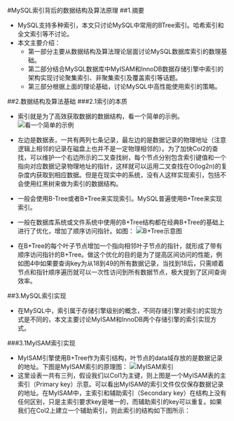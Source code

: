 #MySQL索引背后的数据结构及算法原理
##1.摘要
* MySQL支持多种索引，本文只讨论MySQL中常用的BTree索引。哈希索引和全文索引等不讨论。
* 本文主要介绍：
    * 第一部分主要从数据结构及算法理论层面讨论MySQL数据库索引的数理基础。
    * 第二部分结合MySQL数据库中MyISAM和InnoDB数据存储引擎中索引的架构实现讨论聚集索引、非聚集索引及覆盖索引等话题。
    * 第三部分根据上面的理论基础，讨论MySQL中高性能使用索引的策略。
    
##2.数据结构及算法基础
###2.1索引的本质
* 索引就是为了高效获取数据的数据结构，看一个简单的示例。
 ![看一个简单的示例](http://blog.codinglabs.org/uploads/pictures/theory-of-mysql-index/1.png)
 
* 左边是数据表，一共有两列七条记录，最左边的是数据记录的物理地址（注意逻辑上相邻的记录在磁盘上也并不是一定物理相邻的）。为了加快Col2的查找，可以维护一个右边所示的二叉查找树，每个节点分别包含索引键值和一个指向对应数据记录物理地址的指针，这样就可以运用二叉查找在O(log2n)的复杂度内获取到相应数据。但是在现实中的系统，没有人这样实现索引，包括不会使用红黑树来做为索引的数据结构。

* 一般会使用B-Tree或者B+Tree来实现索引。MySQL普遍使用B+Tree来实现索引。
* 一般在数据库系统或文件系统中使用的B+Tree结构都在经典B+Tree的基础上进行了优化，增加了顺序访问指针。如图：
![B+Tree示意图](http://blog.codinglabs.org/uploads/pictures/theory-of-mysql-index/4.png)
* 在B+Tree的每个叶子节点增加一个指向相邻叶子节点的指针，就形成了带有顺序访问指针的B+Tree。做这个优化的目的是为了提高区间访问的性能，例如图4中如果要查询key为从18到49的所有数据记录，当找到18后，只需顺着节点和指针顺序遍历就可以一次性访问到所有数据节点，极大提到了区间查询效率。

##3.MySQL索引实现
* 在MySQL中，索引属于存储引擎级别的概念，不同存储引擎对索引的实现方式是不同的，本文主要讨论MyISAM和InnoDB两个存储引擎的索引实现方式。

###3.1MyISAM索引实现
* MyISAM引擎使用B+Tree作为索引结构，叶节点的data域存放的是数据记录的地址。下图是MyISAM索引的原理图：
![MyISAM索引](http://blog.codinglabs.org/uploads/pictures/theory-of-mysql-index/8.png)
* 这里设表一共有三列，假设我们以Col1为主键，则上图是一个MyISAM表的主索引（Primary key）示意。可以看出MyISAM的索引文件仅仅保存数据记录的地址。在MyISAM中，主索引和辅助索引（Secondary key）在结构上没有任何区别，只是主索引要求key是唯一的，而辅助索引的key可以重复。如果我们在Col2上建立一个辅助索引，则此索引的结构如下图所示：

